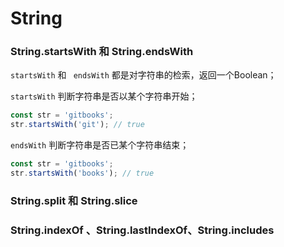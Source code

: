 # String

### String.startsWith  和 String.endsWith

`startsWith` 和 ` endsWith` 都是对字符串的检索，返回一个Boolean；

`startsWith`  判断字符串是否以某个字符串开始；

```js
const str = 'gitbooks';
str.startsWith('git'); // true
```



`endsWith` 判断字符串是否已某个字符串结束；

```js
const str = 'gitbooks';
str.startsWith('books'); // true
```



###  String.split 和 String.slice





###  String.indexOf 、String.lastIndexOf、String.includes

